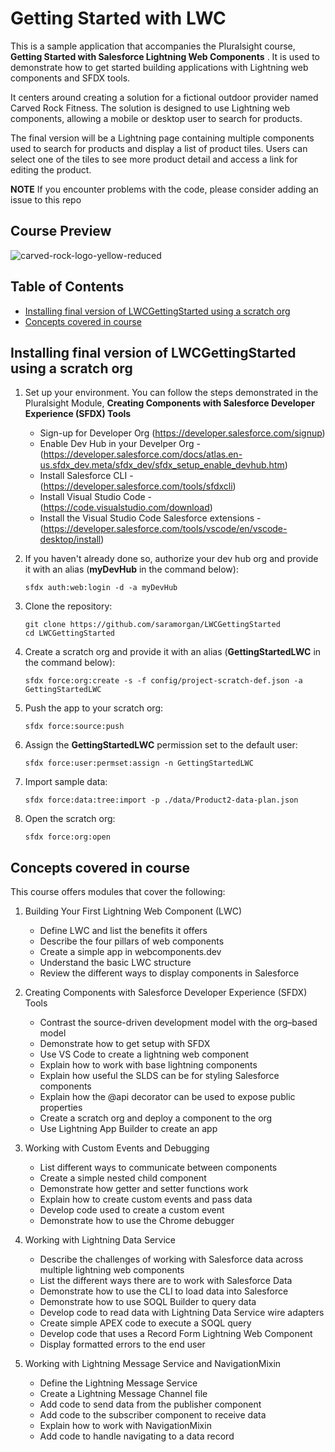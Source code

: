 # Getting Started with LWC

This is a sample application that accompanies the Pluralsight course, **Getting Started with Salesforce Lightning Web Components** . It is used to demonstrate how to get started building applications with Lightning web components and SFDX tools. 

It centers around creating a solution for a fictional outdoor provider named Carved Rock Fitness. The solution is designed to use Lightning web components, allowing a mobile or desktop user to search for products. 

The final version will be a Lightning page containing multiple components used to search for products and display a list of product tiles. Users can select one of the tiles to see more product detail and access a link for editing the product.

**NOTE**
If you encounter problems with the code, please consider adding an issue to this repo

## Course Preview



![carved-rock-logo-yellow-reduced](https://user-images.githubusercontent.com/1944098/199588374-9f24407b-9acd-42a7-8dec-2f4b494ada59.png)

## Table of Contents

-   [Installing final version of LWCGettingStarted using a scratch org](#installing-final-version-of-lwcgettingstarted-using-a-scratch-org)
-   [Concepts covered in course](#concepts-covered-in-course)

## Installing final version of LWCGettingStarted using a scratch org

1. Set up your environment. You can follow the steps demonstrated in the Pluralsight Module, **Creating Components with Salesforce Developer Experience (SFDX) Tools**  
   
    - Sign-up for Developer Org (https://developer.salesforce.com/signup)
    - Enable Dev Hub in your Develper Org - (https://developer.salesforce.com/docs/atlas.en-us.sfdx_dev.meta/sfdx_dev/sfdx_setup_enable_devhub.htm)
    - Install Salesforce CLI - (https://developer.salesforce.com/tools/sfdxcli)
    - Install Visual Studio Code - (https://code.visualstudio.com/download)
    - Install the Visual Studio Code Salesforce extensions - (https://developer.salesforce.com/tools/vscode/en/vscode-desktop/install)
    
2. If you haven't already done so, authorize your dev hub org and provide it with an alias (**myDevHub** in the command below):

    ```
    sfdx auth:web:login -d -a myDevHub
    ```
    
3. Clone the repository:

    ```
    git clone https://github.com/saramorgan/LWCGettingStarted
    cd LWCGettingStarted
    ```
4. Create a scratch org and provide it with an alias (**GettingStartedLWC** in the command below):

    ```
    sfdx force:org:create -s -f config/project-scratch-def.json -a GettingStartedLWC
    ```

5. Push the app to your scratch org:

    ```
    sfdx force:source:push
    ```
    
6. Assign the **GettingStartedLWC** permission set to the default user:

    ```
    sfdx force:user:permset:assign -n GettingStartedLWC
    ``` 
    
7. Import sample data:

    ```
    sfdx force:data:tree:import -p ./data/Product2-data-plan.json
    ```
    
8. Open the scratch org:

    ```
    sfdx force:org:open
    ```

## Concepts covered in course

This course offers modules that cover the following:

1. Building Your First Lightning Web Component (LWC)
   - Define LWC and list the benefits it offers
   - Describe the four pillars of web components
   - Create a simple app in webcomponents.dev
   - Understand the basic LWC structure
   - Review the different ways to display components in Salesforce
   
2. Creating Components with Salesforce Developer Experience (SFDX) Tools
   - Contrast the source-driven development model with the org–based model
   - Demonstrate how to get setup with SFDX
   - Use VS Code to create a lightning web component
   - Explain how to work with base lightning components 
   - Explain how useful the SLDS can be for styling Salesforce components
   - Explain how the @api decorator can be used to expose public properties
   - Create a scratch org and deploy a component to the org
   - Use Lightning App Builder to create an app
   
3. Working with Custom Events and Debugging
   - List different ways to communicate between components
   - Create a simple nested child component
   - Demonstrate how getter and setter functions work
   - Explain how to create custom events and pass data
   - Develop code used to create a custom event
   - Demonstrate how to use the Chrome debugger
   
4. Working with Lightning Data Service 
   - Describe the challenges of working with Salesforce data across multiple lightning web components
   - List the different ways there are to work with Salesforce Data
   - Demonstrate how to use the CLI to load data into Salesforce 
   - Demonstrate how to use SOQL Builder to query data
   - Develop code to read data with Lightning Data Service wire adapters
   - Create simple APEX code to execute a SOQL query
   - Develop code that uses a Record Form Lightning Web Component 
   - Display formatted errors to the end user
   
5. Working with Lightning Message Service and NavigationMixin
   - Define the Lightning Message Service 
   - Create a Lightning Message Channel file
   - Add code to send data from the publisher component
   - Add code to the subscriber component to receive data
   - Explain how to work with NavigationMixin
   - Add code to handle navigating to a data record

